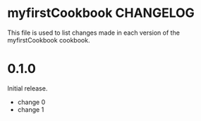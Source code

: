 # myfirstCookbook CHANGELOG

This file is used to list changes made in each version of the myfirstCookbook cookbook.

# 0.1.0

Initial release.

- change 0
- change 1

